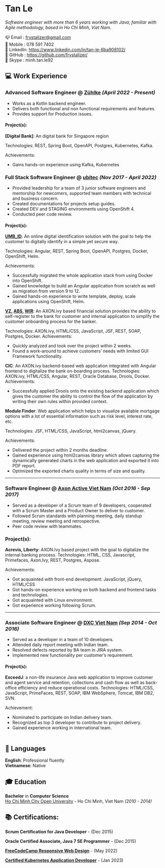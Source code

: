 # Tan Le

_Software engineer with more than 6 years working with Java, familiar with Agile methodology, based in Ho Chi Minh, Viet Nam._ <br/>

📪 Email   : frystalizer@gmail.com <br/>
📱 Mobile  : 078 591 7402 <br/>
🔗 LinkedIn: https://www.linkedin.com/in/tan-le-6ba908102/ <br/>
🔗 GitHub  : https://github.com/frystalizer/ <br/>
🔗 Skype   : minh.tan.le92

## 💻 Work Experience

### Advanced Software Engineer @ [Zühlke](https://www.zuehlke.com/en) _(April 2022 - Present)_ <br/>

- Works as a Kotlin backend engineer.
- Delivers both functional and non functional requirements and features.
- Provides support for Production issues.

#### Project(s):
**[Digital Bank]**: An digital bank for Singapore region

Technologies: REST, Spring Boot, OpenAPI, Postgres, Kubernetes, Kafka.

Achievements:
- Gains hands-on experience using Kafka, Kubernetes

### Full Stack Software Engineer @ [ubitec](https://ubitec.com/) _(Nov 2017 - April 2022)_ <br/>
- Provided leadership for a team of 3 junior software engineers and mentorship for newcomers, supported team members with technical and business concern.
- Created documentations for projects setup guides.
- Created DEV and STAGING environments using OpenShift 4.
- Conducted peer code review.

#### Project(s):
**[UMB_ID](https://www.umb.ch/en/products/umb-id)**: An online digital identification solution with the goal to help the customer to digitally identify in a simple yet secure way.

Technologies: Angular, REST, Spring Boot, OpenAPI, Postgres, Docker, OpenShift, Helm.

Achievements:
- Successfully migrated the whole application stack from using Docker into OpenShift.
- Gained knowledge to build an Angular application from scratch as well as migration from version 9 to 12.
- Gained hands-on experience to write template, deploy, scale applications using OpenShift, Helm.

**[VZ](https://www.vermoegenszentrum.ch/), [ABS](https://www.abs.ch/en/), [WIR](https://www.wir.ch/)**: An AXON.ivy based financial solution provides the ability to self-register to the bank for customer and internal application to simplify the customer onboarding process for the banker.

Technologies: AXON.ivy, HTML/CSS, JavaScript, JSF, REST, SOAP, Postgres, Docker.
Achievements:
- Quickly analyzed and took over the project within 2 weeks.
- Found a work-around to achieve customers’ needs with limited GUI Framework functionality.

**CIC**: An AXON.ivy backend-based web application integrated with Angular frontend to digitalize the bank on-boarding process.
Technologies: AXON.ivy, HTML/CSS, Angular, REST, Oracle Database, Drools, Docker.
Achievements:
- Successfully applied Drools onto the existing backend application which gives the customer the ability to control the flow of the application by writing their own rules within provided context.

**Module Finder**: Web application which helps to visualize available mortgage options with a lot of essential information such as risk level, interest rate, etc.

Technologies: JSF, HTML/CSS, JavaScript, html2canvas, jQuery.

Achievements:
- Delivered the project within 2 months deadline.
- Gained experience using html2canvas library which allows capturing the dynamically generated charts in the web application and exported it into PDF report.
- Optimized the exported charts quality in terms of size and quality.
<hr>

### Software Engineer @ [Axon Active Viet Nam](https://www.axonactive.com/) _(Oct 2016 - Sep 2017)_<br/>
- Served as a developer of a Scrum team of 9 developers, cooperated with a Scrum Master and a Product
Owner to deliver to customer.
- Followed Scrum standards with planning meeting, daily standup meeting, review meeting and
retrospective.
- Peer code review with teammates.

### Project(s):
**Acrevis, Liberty**: AXON.Ivy based project with the goal to digitalize the internal banking process.
Technologies: HTML, CSS, Javascript, Primefaces, Axon.Ivy, REST, Postgres, Aspose.

Achievements:
- Got acquainted with front-end development: JavaScript, jQuery, HTML/CSS
- Got hands-on experience working on both backend and frontend tasks and technologies.
- Got acquainted with Linux environment.
- Got experience working following Scrum.
<hr>

### Associate Software Engineer @ [DXC Viet Nam](https://www.dxc.technology/vn_en) _(Sep 2014 - Oct 2016)_ <br/>
- Served as a developer in a team of 10 developers.
- Attended daily report meeting with Indian team.
- Resolved defects reported by BA team in JIRA system.
- Implemented new functionality per customer’s requirement.

#### Project(s):
**ExceedJ**: a non-life insurance Java web application to improve customer and agent service and retention, collections and cash flow as well as back-office efficiency and reduce operational costs.
Technologies: HTML/CSS, JavaScript, PrimeFaces, REST, SOAP, IBM WebSphere, Tomcat, IBM DB2, SVN.

Achievement:
- Nominated to participate on Indian delivery team.
- Recognized as top 3 developer to contribute to project delivery.
- Gained experience working in international team.
<br/><br/>

## 💬 Languages

**English**: Professional fluently<br/>
**Vietnamese**: Native <br/>

## 🎓 Education

**Bachelor** in **Computer Science**<br/>
[Ho Chi Minh City Open University](http://www.oude.edu.vn/) - Ho Chi Minh, Viet Nam _(2010 - 2014)_

## 📚 Certifications:

**Scrum Certification for Java Developer** - (Dec 2015)

**Oracle Certified Associate, Java 7 SE Programmer** - (Dec 2015)

**[FreeCodeCamp Responsive Web Design](https://www.freecodecamp.org/certification/fcc40ae9810-9b5b-4364-9f80-c103932bf8c4/responsive-web-design)** - (May 2022)

**[Certified Kubernetes Application Developer](https://ti-user-certificates.s3.amazonaws.com/e0df7fbf-a057-42af-8a1f-590912be5460/cd0962f6-accf-40d3-b464-b2a5b8f4e64f-l-thi-minh-tn-416af59b-b627-4d92-88b7-1eea03468031-certificate.pdf)** - (Jan 2023)

